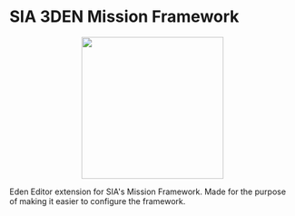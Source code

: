 # SIA 3DEN Mission Framework

<div align="center">
  <img width="250" height="250" src="https://cdn.discordapp.com/attachments/1181081860084871179/1187736345582510080/RIA_LETTERS_STAIRCASE.png?ex=66a6e4eb&is=66a5936b&hm=eab12a470e120bddebd453e192f8ddbfe852ca0dd55de7eccc6606e9915cec30">
</div>

Eden Editor extension for SIA's Mission Framework.  Made for the purpose of making it easier to configure the framework.
